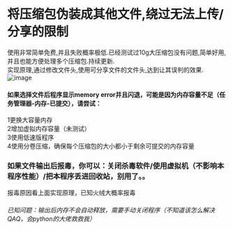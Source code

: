 # 将压缩包伪装成其他文件,绕过无法上传/分享的限制
使用非常简单免费,并且失败概率极低.已经测试过10g大压缩包没有问题,简单好用,并且也能方便处理多个压缩包.持续更新.       
实现原理,通过修改文件头,使用可分享文件的文件头,达到让其误判的效果.       
![image](https://user-images.githubusercontent.com/73635883/163314443-dc7afb25-4a6b-4da9-856c-4d40aa1b73c9.png)
#### 如果选择文件后程序显示memory error并且闪退，可能是因为内存容量不足（任务管理器-内存-已提交），请尝试：     
1更换大容量内存     
2增加虚拟内存容量（未测试）     
3使用低速版程序     
4使用分卷压缩，确保每个压缩包的大小都小于剩余可提交的内存容量     
### 如果文件输出后报毒，你可以：关闭杀毒软件/使用虚拟机（不影响本程序性能）/把本程序丢进回收站，别用了。。       
报毒原因看上面实现原理，已知火绒大概率报毒
###### 已知问题：输出后内存不会自动释放，需要手动关闭程序（不知道该怎么解决QAQ，会python的大佬救救我）
